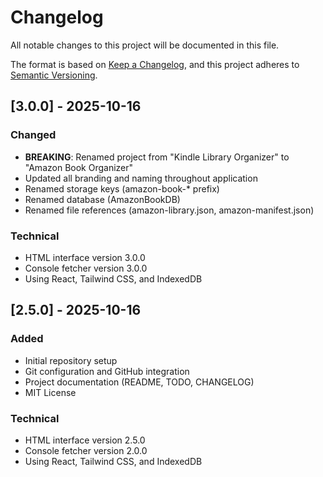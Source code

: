 # Changelog

All notable changes to this project will be documented in this file.

The format is based on [Keep a Changelog](https://keepachangelog.com/en/1.0.0/),
and this project adheres to [Semantic Versioning](https://semver.org/spec/v2.0.0.html).

## [3.0.0] - 2025-10-16

### Changed
- **BREAKING**: Renamed project from "Kindle Library Organizer" to "Amazon Book Organizer"
- Updated all branding and naming throughout application
- Renamed storage keys (amazon-book-* prefix)
- Renamed database (AmazonBookDB)
- Renamed file references (amazon-library.json, amazon-manifest.json)

### Technical
- HTML interface version 3.0.0
- Console fetcher version 3.0.0
- Using React, Tailwind CSS, and IndexedDB

## [2.5.0] - 2025-10-16

### Added
- Initial repository setup
- Git configuration and GitHub integration
- Project documentation (README, TODO, CHANGELOG)
- MIT License

### Technical
- HTML interface version 2.5.0
- Console fetcher version 2.0.0
- Using React, Tailwind CSS, and IndexedDB
